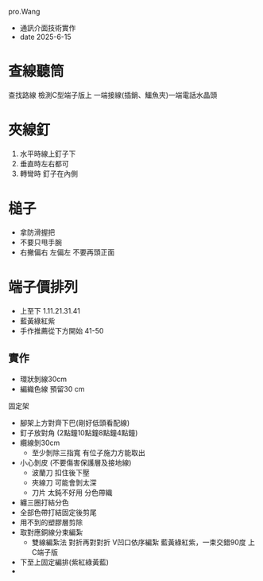 pro.Wang
- 通訊介面技術實作
- date 2025-6-15

# 查線聽筒
查找路線 檢測C型端子版上
一端接線(插銷、鱷魚夾)一端電話水晶頭

# 夾線釘
1. 水平時線上釘子下
2. 垂直時左右都可
3. 轉彎時 釘子在內側

# 槌子
- 拿防滑握把
- 不要只甩手腕
- 右撇偏右 左偏左 不要再頭正面


# 端子價排列
- 上至下 1.11.21.31.41 
- 藍黃綠紅紫
- 手作推薦從下方開始 41-50


## 實作
- 環狀剝線30cm 
- 編織色線 預留30 cm 

固定架
- 腳架上方對齊下巴(剛好低頭看配線)
- 釘子放對角 (2點鐘10點鐘8點鐘4點鐘)
- 纜線剝30cm 
    - 至少剝除三指寬 有位子施力方能取出
- 小心剝皮 (不要傷害保護層及接地線)
    - 波蘭刀 扣住後下壓
    - 夾線刀 可能會剝太深
    - 刀片 太鈍不好用
分色帶織
- 纏三圈打結分色
- 全部色帶打結固定後剪尾
- 用不到的塑膠層剪除
- 取對應銅線分束編紮 
    - 雙線編紮法 對折再對對折 V凹口依序編紮 藍黃綠紅紫，一束交錯90度
上C端子版
- 下至上固定編排(紫紅綠黃藍)
- 